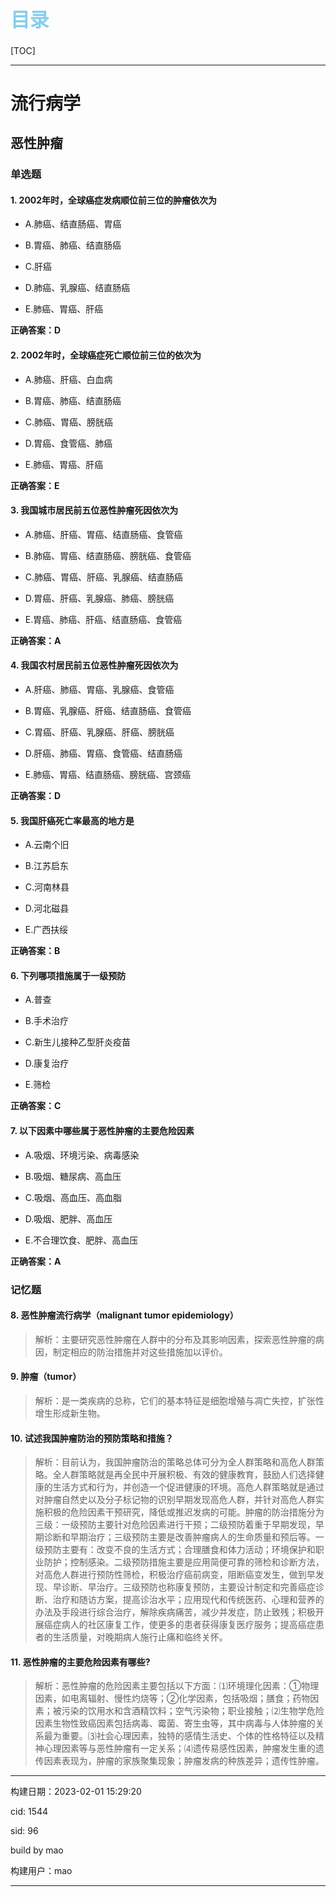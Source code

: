 
<h1 style="font-size:2.2em;color:skyblue;text-align:left">目录</h1>

[TOC]

---






























# 流行病学

## 恶性肿瘤

### 单选题

#### 1. 2002年时，全球癌症发病顺位前三位的肿瘤依次为

* A.肺癌、结直肠癌、胃癌

* B.胃癌、肺癌、结直肠癌

* C.肝癌

* D.肺癌、乳腺癌、结直肠癌

* E.肺癌、胃癌、肝癌

**正确答案：D**







#### 2. 2002年时，全球癌症死亡顺位前三位的依次为

* A.肺癌、肝癌、白血病

* B.胃癌、肺癌、结直肠癌

* C.肺癌、胃癌、膀胱癌

* D.胃癌、食管癌、肺癌

* E.肺癌、胃癌、肝癌

**正确答案：E**







#### 3. 我国城市居民前五位恶性肿瘤死因依次为

* A.肺癌、肝癌、胃癌、结直肠癌、食管癌

* B.肺癌、胃癌、结直肠癌、膀胱癌、食管癌

* C.肺癌、胃癌、肝癌、乳腺癌、结直肠癌

* D.胃癌、肝癌、乳腺癌、肺癌、膀胱癌

* E.胃癌、肺癌、肝癌、结直肠癌、食管癌

**正确答案：A**







#### 4. 我国农村居民前五位恶性肿瘤死因依次为

* A.肝癌、肺癌、胃癌、乳腺癌、食管癌

* B.胃癌、乳腺癌、肝癌、结直肠癌、食管癌

* C.胃癌、肝癌、乳腺癌、肝癌、膀胱癌

* D.肝癌、肺癌、胃癌、食管癌、结直肠癌

* E.肺癌、胃癌、结直肠癌、膀胱癌、宫颈癌

**正确答案：D**







#### 5. 我国肝癌死亡率最高的地方是

* A.云南个旧

* B.江苏启东

* C.河南林县

* D.河北磁县

* E.广西扶绥

**正确答案：B**







#### 6. 下列哪项措施属于一级预防

* A.普查

* B.手术治疗

* C.新生儿接种乙型肝炎疫苗

* D.康复治疗

* E.筛检

**正确答案：C**







#### 7. 以下因素中哪些属于恶性肿瘤的主要危险因素

* A.吸烟、环境污染、病毒感染

* B.吸烟、糖尿病、高血压

* C.吸烟、高血压、高血脂

* D.吸烟、肥胖、高血压

* E.不合理饮食、肥胖、高血压

**正确答案：A**











### 记忆题

#### 8. 恶性肿瘤流行病学（malignant tumor epidemiology）

> 解析：主要研究恶性肿瘤在人群中的分布及其影响因素，探索恶性肿瘤的病因，制定相应的防治措施并对这些措施加以评价。







#### 9. 肿瘤（tumor）

> 解析：是一类疾病的总称，它们的基本特征是细胞增殖与凋亡失控，扩张性增生形成新生物。







#### 10. 试述我国肿瘤防治的预防策略和措施？

> 解析：目前认为，我国肿瘤防治的策略总体可分为全人群策略和高危人群策略。全人群策略就是再全民中开展积极、有效的健康教育，鼓励人们选择健康的生活方式和行为，并创造一个促进健康的环境。高危人群策略就是通过对肿瘤自然史以及分子标记物的识别早期发现高危人群，并针对高危人群实施积极的危险因素干预研究，降低或推迟发病的可能。肿瘤的防治措施分为三级：一级预防主要针对危险因素进行干预；二级预防着重于早期发现，早期诊断和早期治疗；三级预防主要是改善肿瘤病人的生命质量和预后等。一级预防主要有：改变不良的生活方式；合理膳食和体力活动；环境保护和职业防护；控制感染。二级预防措施主要是应用简便可靠的筛检和诊断方法，对高危人群进行预防性筛检，积极治疗癌前病变，阻断癌变发生，做到早发现、早诊断、早治疗。三级预防也称康复预防，主要设计制定和完善癌症诊断、治疗和随访方案，提高诊治水平；应用现代和传统医药、心理和营养的办法及手段进行综合治疗，解除疾病痛苦，减少并发症，防止致残；积极开展癌症病人的社区康复工作，使更多的患者获得康复医疗服务；提高癌症患者的生活质量，对晚期病人施行止痛和临终关怀。







#### 11. 恶性肿瘤的主要危险因素有哪些?

> 解析：恶性肿瘤的危险因素主要包括以下方面：⑴环境理化因素：①物理因素，如电离辐射、慢性灼烧等；②化学因素，包括吸烟；膳食；药物因素；被污染的饮用水和含酒精饮料；空气污染物；职业接触；⑵生物学危险因素生物性致癌因素包括病毒、霉菌、寄生虫等，其中病毒与人体肿瘤的关系最为重要。⑶社会心理因素，独特的感情生活史、个体的性格特征以及精神心理因素等与恶性肿瘤有一定关系；⑷遗传易感性因素，肿瘤发生重的遗传因素表现为，肿瘤的家族聚集现象；肿瘤发病的种族差异；遗传性肿瘤。

















---

构建日期：2023-02-01 15:29:20

cid: 1544

sid: 96

build  by  mao

构建用户：mao

---